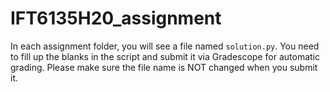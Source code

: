 # IFT6135H20_assignment

In each assignment folder, you will see a file named `solution.py`. You need to fill up the blanks in the script and submit it via Gradescope for automatic grading. Please make sure the file name is NOT changed when you submit it. 

